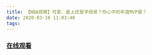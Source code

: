 ```yaml
---
title: 【NBA观察】可爱、皇上还是字母哥？你心中的年度MVP是？
date: 2020-03-10 11:03:40
tags:
---
```


### <a href="https://www.weibo.com/tv/v/IxVplhV42?fid=1034:4480851790987293" target="_blank">在线观看</a>

